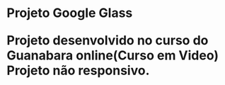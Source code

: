 <h1> Projeto Google Glass </<h1>
  

Projeto desenvolvido no curso do Guanabara online(Curso em Video)
Projeto não responsivo.

